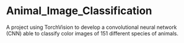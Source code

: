 # Animal_Image_Classification
A project using TorchVision to develop a convolutional neural network (CNN) able to classify color images of 151 different species of animals.
